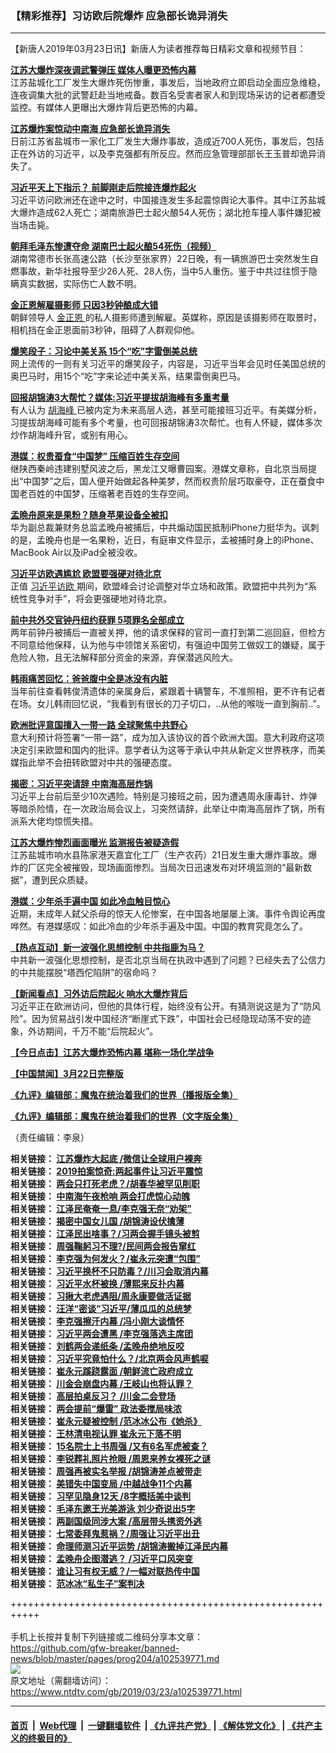 ### 【精彩推荐】习访欧后院爆炸 应急部长诡异消失
------------------------

<div class="post_content" itemprop="articleBody">
 <p>
  【新唐人2019年03月23日讯】新唐人为读者推荐每日精彩文章和视频节目：
 </p>
 <p>
  <strong>
   <a href=" https://www.ntdtv.com/b5/2019/03/23/a102539436.html" rel="noopener" target="_blank">
    江苏大爆炸深夜调武警弹压 媒体人曝更恐怖内幕
   </a>
  </strong>
  <br/>
  江苏盐城化工厂发生大爆炸死伤惨重，事发后，当地政府立即启动全面应急维稳，连夜调集大批的武警赶赴当地戒备。数百名受害者家人和到现场采访的记者都遭受监控。有媒体人更曝出大爆炸背后更恐怖的内幕。
 </p>
 <p>
  <strong>
   <a href=" https://www.ntdtv.com/b5/2019/03/23/a102539537.html" rel="noopener" target="_blank">
    江苏爆炸案惊动中南海 应急部长诡异消失
   </a>
  </strong>
  <br/>
  日前江苏省盐城市一家化工厂发生大爆炸事故，造成近700人死伤，事发后，包括正在外访的习近平，以及李克强都有所反应。然而应急管理部部长王玉普却诡异消失了。
 </p>
 <p>
  <strong>
   <a href=" https://www.ntdtv.com/b5/2019/03/23/a102539477.html" rel="noopener" target="_blank">
    习近平天上下指示？ 前脚刚走后院接连爆炸起火
   </a>
  </strong>
  <br/>
  习近平访问欧洲还在途中之时，中国接连发生多起震惊舆论大事件。其中江苏盐城大爆炸造成62人死亡；湖南旅游巴士起火酿54人死伤；湖北抢车撞人事件嫌犯被当场击毙。
 </p>
 <p>
  <strong>
   <a href=" https://www.ntdtv.com/b5/2019/03/23/a102539384.html" rel="noopener" target="_blank">
    朝拜毛泽东惨遭夺命 湖南巴士起火酿54死伤（视频）
   </a>
  </strong>
  <br/>
  湖南常德市长张高速公路（长沙至张家界）22日晚，有一辆旅游巴士突然发生自燃事故，新华社报导至少26人死、28人伤，当中5人重伤。鉴于中共过往惯于隐瞒真实数据，实际伤亡人数不明。
 </p>
 <p>
  <strong>
   <a href=" https://www.ntdtv.com/b5/2019/03/23/a102539589.html" rel="noopener" target="_blank">
    金正恩解雇摄影师 只因3秒钟酿成大错
   </a>
  </strong>
  <br/>
  朝鲜领导人
  <a href="https://www.ntdtv.com/gb/金正恩.htm">
   金正恩
  </a>
  的私人摄影师遭到解雇。英媒称，原因是该摄影师在取景时，相机挡在金正恩面前3秒钟，阻碍了人群观仰他。
 </p>
 <p>
  <strong>
   <a href=" https://www.ntdtv.com/b5/2019/03/22/a102538898.html" rel="noopener" target="_blank">
    爆笑段子：习论中美关系 15个“吃”字雷倒美总统
   </a>
  </strong>
  <br/>
  网上流传的一则有关习近平的爆笑段子，内容是，习近平当年会见时任美国总统的奥巴马时，用15个“吃”字来论述中美关系，结果雷倒奥巴马。
 </p>
 <p>
  <strong>
   <a href=" https://www.ntdtv.com/b5/2019/03/22/a102539207.html" rel="noopener" target="_blank">
    回报胡锦涛3大帮忙？媒体:习近平提拔胡海峰有多重考量
   </a>
  </strong>
  <br/>
  有人认为
  <a href="https://www.ntdtv.com/gb/胡海峰.htm">
   胡海峰
  </a>
  已被内定为未来高层人选，甚至可能接班习近平。有美媒分析，习提拔胡海峰可能有多个考量，也可回报胡锦涛3次帮忙。也有人怀疑，媒体多次炒作胡海峰升官，或别有用心。
 </p>
 <p>
  <strong>
   <a href=" https://www.ntdtv.com/b5/2019/03/23/a102539599.html" rel="noopener" target="_blank">
    港媒：权贵蚕食“中国梦” 压缩百姓生存空间
   </a>
  </strong>
  <br/>
  继陕西秦岭违建别墅风波之后，黑龙江又曝曹园案。港媒文章称，自北京当局提出“中国梦”之后，国人便开始做起各种美梦，然而权贵阶层巧取豪夺，正在蚕食中国老百姓的中国梦，压缩著老百姓的生存空间。
 </p>
 <p>
  <strong>
   <a href=" https://www.ntdtv.com/b5/2019/03/23/a102539668.html" rel="noopener" target="_blank">
    孟晩舟原来是果粉？随身苹果设备全被扣
   </a>
  </strong>
  <br/>
  华为副总裁兼财务总监孟晚舟被捕后，中共煽动国民抵制iPhone力挺华为。讽刺的是，孟晚舟也是一名果粉，近日，有庭审文件显示，孟被捕时身上的iPhone、MacBook Air以及iPad全被没收。
 </p>
 <p>
  <strong>
   <a href=" https://www.ntdtv.com/b5/2019/03/23/a102539607.html" rel="noopener" target="_blank">
    习近平访欧遇尴尬 欧盟要强硬对待北京
   </a>
  </strong>
  <br/>
  正值
  <a href="https://www.ntdtv.com/gb/习近平访欧.htm">
   习近平访欧
  </a>
  期间，欧盟峰会讨论调整对华立场和政策。欧盟把中共列为“系统性竞争对手”，将会更强硬地对待北京。
 </p>
 <p>
  <strong>
   <a href=" https://www.ntdtv.com/b5/2019/03/23/a102539557.html" rel="noopener" target="_blank">
    前中共外交官钟丹纽约获罪 5项罪名全部成立
   </a>
  </strong>
  <br/>
  两年前钟丹被捕后一直被关押，他的请求保释的官司一直打到第二巡回庭，但检方不同意给他保释，认为他与中领馆关系密切，有强迫中国劳工做奴工的嫌疑，属于危险人物，且无法解释部分资金的来源，弃保潜逃风险大。
 </p>
 <p>
  <strong>
   <a href=" https://www.ntdtv.com/b5/2019/03/21/a102538059.html" rel="noopener" target="_blank">
    韩雨痛苦回忆：爸爸腹中全是冰没有内脏
   </a>
  </strong>
  <br/>
  当年前往查看韩俊清遗体的亲属身后，紧跟着十辆警车，不准照相，更不许有记者在场。女儿韩雨回忆说，“我看到有很长的刀子切口，..从他的喉咙一直到胸前..”。
 </p>
 <p>
  <strong>
   <a href=" https://www.ntdtv.com/b5/2019/03/22/a102539140.html" rel="noopener" target="_blank">
    欧洲批评意国擅入一带一路 全球聚焦中共野心
   </a>
  </strong>
  <br/>
  意大利预计将签署“一带一路”，成为加入该协议的首个欧洲大国。意大利政府这项决定引来欧盟和国内的批评。意学者认为这等于承认中共从新定义世界秩序，而美媒指此举不会扭转欧盟对中共的强硬态度。
 </p>
 <p>
  <strong>
   <a href=" https://www.ntdtv.com/b5/2019/03/21/a102538116.html" rel="noopener" target="_blank">
    揭密：习近平突请辞 中南海高层炸锅
   </a>
  </strong>
  <br/>
  习近平上台前后至少10次遇险。特别是习接班之前，因为遭遇周永康毒针、炸弹等暗杀险情，在一次政治局会议上，习突然请辞，此举让中南海高层炸了锅，所有派系大佬均惊慌失措。
 </p>
 <p>
  <strong>
   <a href=" https://www.ntdtv.com/b5/2019/03/22/a102539265.html" rel="noopener" target="_blank">
    江苏大爆炸惨烈画面曝光 监测报告被疑造假
   </a>
  </strong>
  <br/>
  江苏盐城市响水县陈家港天嘉宜化工厂（生产农药）21日发生重大爆炸事故。爆炸的厂区完全被摧毁，现场画面惨烈。当局次日迅速发布对环境监测的“最新数据”，遭到民众质疑。
 </p>
 <p>
  <strong>
   <a href=" https://www.ntdtv.com/b5/2019/03/23/a102539741.html" rel="noopener" target="_blank">
    港媒：少年杀手遍中国 如此冷血触目惊心
   </a>
  </strong>
  <br/>
  近期，未成年人弑父杀母的惊天人伦惨案，在中国各地屡屡上演。事件令舆论再度哗然。有港媒感叹：如此冷血的少年杀手遍及中国。中国的教育究竟怎么了。
 </p>
 <p>
  <strong>
   <a href=" https://www.ntdtv.com/b5/2019/03/23/a102539627.html" rel="noopener" target="_blank">
    【热点互动】新一波强化思想控制 中共指鹿为马？
   </a>
  </strong>
  <br/>
  中共新一波强化思想控制，是否北京当局在执政中遇到了问题？已经失去了公信力的中共能摆脱“塔西佗陷阱”的宿命吗？
 </p>
 <p>
  <strong>
   <a href=" https://www.ntdtv.com/b5/2019/03/23/a102539376.html" rel="noopener" target="_blank">
    【新闻看点】习外访后院起火 响水大爆炸背后
   </a>
  </strong>
  <br/>
  习近平正在欧洲访问，但他的具体行程，始终没有公开。有猜测说这是为了“防风险”。因为贸易战引发中国经济“断崖式下跌”，中国社会已经隐现动荡不安的迹象，外访期间，千万不能“后院起火”。
 </p>
 <p>
  <strong>
   <a href=" https://www.ntdtv.com/b5/2019/03/22/a102539101.html" rel="noopener" target="_blank">
    【今日点击】江苏大爆炸恐怖内幕 堪称一场化学战争
   </a>
  </strong>
 </p>
 <p>
  <strong>
   <a href=" https://www.ntdtv.com/b5/2019/03/23/a102539424.html" rel="noopener" target="_blank">
    【中国禁闻】3月22日完整版
   </a>
  </strong>
 </p>
 <p>
  <strong>
   <a href=" https://www.ntdtv.com/b5/2019/02/15/a102512426.html" rel="noopener" target="_blank">
    《九评》编辑部：魔鬼在统治着我们的世界（播报版全集）
   </a>
  </strong>
 </p>
 <p>
  <strong>
   <a href=" https://www.ntdtv.com/b5/2018/06/08/a1378888.html" rel="noopener" target="_blank">
    《九评》编辑部：魔鬼在统治着我们的世界（文字版全集）
   </a>
  </strong>
 </p>
 <p>
  （责任编辑：李泉）
 </p>
 <p>
  <strong>
   相关链接：
   <a href="https://www.ntdtv.com/b5/2019/03/22/a102538967.html" rel="noopener" target="_blank">
    江苏爆炸大起底 /微信让全球用户裸奔
   </a>
  </strong>
  <br/>
  <strong>
   相关链接：
   <a href="https://www.ntdtv.com/b5/2019/03/21/a102538211.html" rel="noopener" target="_blank">
    2019拍案惊奇:两起事件让习近平震惊
   </a>
  </strong>
  <br/>
  <strong>
   相关链接：
   <a href="https://www.ntdtv.com/b5/2019/03/20/a102537459.html" rel="noopener" target="_blank">
    两会只打死老虎？/胡春华被罕见削职
   </a>
  </strong>
  <br/>
  <strong>
   相关链接：
   <a href="https://www.ntdtv.com/b5/2019/03/19/a102536682.html" rel="noopener" target="_blank">
    中南海午夜枪响 两会打虎惊心动魄
   </a>
  </strong>
  <br/>
  <strong>
   相关链接：
   <a href="https://www.ntdtv.com/b5/2019/03/18/a102535809.html" rel="noopener" target="_blank">
    江泽民奄奄一息/李克强无奈“劝架”
   </a>
  </strong>
  <br/>
  <strong>
   相关链接：
   <a href="https://www.ntdtv.com/b5/2019/03/15/a102533925.html" rel="noopener" target="_blank">
    揭密中国女儿国 /胡锦涛设伏擒薄
   </a>
  </strong>
  <br/>
  <strong>
   相关链接：
   <a href="https://www.ntdtv.com/b5/2019/03/14/a102533029.html" rel="noopener" target="_blank">
    江泽民出啥事？/习两会握手镜头被剪
   </a>
  </strong>
  <br/>
  <strong>
   相关链接：
   <a href="https://www.ntdtv.com/b5/2019/03/13/a102532137.html" rel="noopener" target="_blank">
    周强鞠躬习不理?/民间两会报告窜红
   </a>
  </strong>
  <br/>
  <strong>
   相关链接：
   <a href="https://www.ntdtv.com/b5/2019/03/12/a102530979.html" rel="noopener" target="_blank">
    李克强为何发火？/崔永元突遭“包围”
   </a>
  </strong>
  <br/>
  <strong>
   相关链接：
   <a href="https://www.ntdtv.com/b5/2019/03/11/a102530042.html" rel="noopener" target="_blank">
    习近平换杯不只防毒？/川习会取消内幕
   </a>
  </strong>
  <br/>
  <strong>
   相关链接：
   <a href="https://www.ntdtv.com/b5/2019/03/09/a102528996.html" rel="noopener" target="_blank">
    习近平水杯被换 /薄熙来反扑内幕
   </a>
  </strong>
  <br/>
  <strong>
   相关链接：
   <a href="2019/03/08/a102528094.html" rel="noopener" target="_blank">
    习揪大老虎遇阻/周永康要做活证据
   </a>
  </strong>
  <br/>
  <strong>
   相关链接：
   <a href="https://www.ntdtv.com/b5/2019/03/07/a102527220.html" rel="noopener" target="_blank">
    汪洋“密谈”习近平/薄瓜瓜的总统梦
   </a>
  </strong>
  <br/>
  <strong>
   相关链接：
   <a href="https://www.ntdtv.com/b5/2019/03/06/a102526503.html" rel="noopener" target="_blank">
    李克强擦汗内幕 /冯小刚大谈情怀
   </a>
  </strong>
  <br/>
  <strong>
   相关链接：
   <a href="https://www.ntdtv.com/b5/2019/03/05/a102525701.html" rel="noopener" target="_blank">
    习近平两会遭黑 /李克强落选主席团
   </a>
  </strong>
  <br/>
  <strong>
   相关链接：
   <a href="https://www.ntdtv.com/b5/2019/03/04/a102524899.html" rel="noopener" target="_blank">
    刘鹤两会递纸条 /孟晚舟绝地反咬
   </a>
  </strong>
  <br/>
  <strong>
   相关链接：
   <a href="https://www.ntdtv.com/b5/2019/03/02/a102523900.html" rel="noopener" target="_blank">
    习近平究竟怕什么？/北京两会风声鹤唳
   </a>
  </strong>
  <br/>
  <strong>
   相关链接：
   <a href="https://www.ntdtv.com/b5/2019/03/01/a102523065.html" rel="noopener" target="_blank">
    崔永元蹊跷露面 /朝鲜流亡政府成立
   </a>
  </strong>
  <br/>
  <strong>
   相关链接：
   <a href="https://www.ntdtv.com/b5/2019/02/28/a102522275.html" rel="noopener" target="_blank">
    川金会崩盘内幕 /王岐山也将认罪？
   </a>
  </strong>
  <br/>
  <strong>
   相关链接：
   <a href="https://www.ntdtv.com/b5/2019/02/27/a102521337.html" rel="noopener" target="_blank">
    高层拍桌反习？ /川金二会登场
   </a>
  </strong>
  <br/>
  <strong>
   相关链接：
   <a href="https://www.ntdtv.com/b5/2019/02/26/a102520372.html" rel="noopener" target="_blank">
    两会提前“爆雷” 政法委搅局味浓
   </a>
  </strong>
  <br/>
  <strong>
   相关链接：
   <a href="https://www.ntdtv.com/b5/2019/02/25/a102519494.html" rel="noopener" target="_blank">
    崔永元疑被控制 /范冰冰公布《她杀》
   </a>
  </strong>
  <br/>
  <strong>
   相关链接：
   <a href="https://www.ntdtv.com/b5/2019/02/23/a102518356.html" rel="noopener" target="_blank">
    王林清电视认罪 崔永元下落不明
   </a>
  </strong>
  <br/>
  <strong>
   相关链接：
   <a href="https://www.ntdtv.com/b5/2019/02/22/a102517526.html" rel="noopener" target="_blank">
    15名院士上书周强 /又有6名军虎被查？
   </a>
  </strong>
  <br/>
  <strong>
   相关链接：
   <a href="https://www.ntdtv.com/b5/2019/02/21/a102516704.html" rel="noopener" target="_blank">
    李锐葬礼照片抢眼 /周恩来养女裸死之谜
   </a>
  </strong>
  <br/>
  <strong>
   相关链接：
   <a href="https://www.ntdtv.com/b5/2019/02/19/a102515199.html" rel="noopener" target="_blank">
    周强再被实名举报 /胡锦涛差点被带走
   </a>
  </strong>
  <br/>
  <strong>
   相关链接：
   <a href="https://www.ntdtv.com/b5/2019/02/18/a102514380.html" rel="noopener" target="_blank">
    美错失中国变局 /中越战争11个内幕
   </a>
  </strong>
  <br/>
  <strong>
   相关链接：
   <a href="https://www.ntdtv.com/b5/2019/02/16/a102513387.html" rel="noopener" target="_blank">
    习罕见隐身12天 /8字概括美中谈判
   </a>
  </strong>
  <br/>
  <strong>
   相关链接：
   <a href="https://www.ntdtv.com/b5/2019/02/15/a102512542.html" rel="noopener" target="_blank">
    毛泽东邀王光美游泳 刘少奇说出5字
   </a>
  </strong>
  <br/>
  <strong>
   相关链接：
   <a href="https://www.ntdtv.com/b5/2019/02/12/a102510173.html" rel="noopener" target="_blank">
    两副国级同涉大案 /高层带头携资外逃
   </a>
  </strong>
  <br/>
  <strong>
   相关链接：
   <a href="https://www.ntdtv.com/b5/2019/02/09/a102508248.html" rel="noopener" target="_blank">
    七常委拜鬼惹祸？/周强让习近平出丑
   </a>
  </strong>
  <br/>
  <strong>
   相关链接：
   <a href="https://www.ntdtv.com/b5/2019/02/05/a102505073.html" rel="noopener" target="_blank">
    命理师测习近平运势 /胡锦涛搬掉江泽民内幕
   </a>
  </strong>
  <br/>
  <strong>
   相关链接：
   <a href="https://www.ntdtv.com/b5/2019/01/23/a102495416.html" rel="noopener" target="_blank">
    孟晚舟企图潜逃？ /习近平口风突变
   </a>
  </strong>
  <br/>
  <strong>
   相关链接：
   <a href="https://www.ntdtv.com/b5/2019/01/19/a102492788.html" rel="noopener" target="_blank">
    谁让习有权无威？/一幅对联热传中国
   </a>
  </strong>
  <br/>
  <strong>
   相关链接：
   <a href="https://www.ntdtv.com/b5/2019/01/03/a102480344.html" rel="noopener" target="_blank">
    范冰冰“私生子”案判决
   </a>
  </strong>
 </p>
 <div class="single_ad">
 </div>
</div>

+++++++++++++++++++++++++++++++++++++++++++++++++++++++++++<br/><br/>
手机上长按并复制下列链接或二维码分享本文章：<br/>
https://github.com/gfw-breaker/banned-news/blob/master/pages/prog204/a102539771.md <br/>
<a href='https://github.com/gfw-breaker/banned-news/blob/master/pages/prog204/a102539771.md'><img src='https://github.com/gfw-breaker/banned-news/blob/master/pages/prog204/a102539771.md.png'/></a> <br/>
原文地址（需翻墙访问）：https://www.ntdtv.com/gb/2019/03/23/a102539771.html


------------------------
#### [首页](https://github.com/gfw-breaker/banned-news/blob/master/README.md) &nbsp;|&nbsp; [Web代理](https://github.com/labour-camp/helloworld) &nbsp;|&nbsp; [一键翻墙软件](https://github.com/gfw-breaker/nogfw/blob/master/README.md) &nbsp;| [《九评共产党》](https://github.com/gfw-breaker/9ping.md/blob/master/README.md#九评之一评共产党是什么) | [《解体党文化》](https://github.com/gfw-breaker/jtdwh.md/blob/master/README.md) | [《共产主义的终极目的》](https://github.com/gfw-breaker/gczydzjmd.md/blob/master/README.md)

